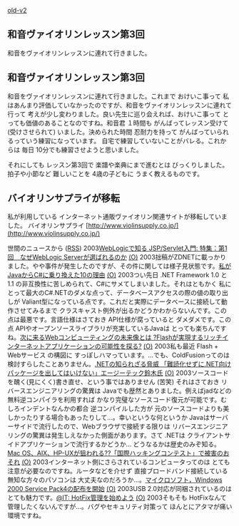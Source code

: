 [old-v2](ig030705-orig.html)

## 和音ヴァイオリンレッスン第3回

和音をヴァイオリンレッスンに連れて行きました。






## 和音ヴァイオリンレッスン第3回


和音をヴァイオリンレッスンに連れて行きました。これまで おけいこ事って 私はあんまり評価していなかったのですが、和音をヴァイオリンレッスンに連れて行って
考えが少し変わりました。良い先生に巡り会えれば、おけいこ事って とっても価値のあることなのですね。和音君
１時間も がんばってレッスン受けて (受けさせられて) いました。決められた時間
忍耐力を持って がんばっていられるっていう練習になっています。
自宅で練習していないことがバレる。これからは 毎日 10分でも練習させようと思いました。

それにしても レッスン第3回で 楽譜や楽典にまで進むとは びっくりしました。拍子や小節など
難しいことを 4歳の子どもに うまく教えるものです。

## バイオリンサプライが移転


私が利用している インターネット通販ヴァイオリン関連サイトが移転していました。
バイオリンサプライ
  [http://www.violinsupply.co.jp/](http://www.violinsupply.co.jp/)




世間のニュースから ([RSS](ig030705-news.xml)) 2003[WebLogicで知る JSP/Servlet入門: 特集：第1回　なぜWebLogic Serverが選ばれるのか](http://www.zdnet.co.jp/enterprise/0307/02/epn26.html) [(O)](http://www.zdnet.co.jp/enterprise/0307/02/epn26.html) 2003拙稿がZDNETに載っかりました。やや事件が発生したのですが、その件に関しては様子見状態です。[私がJavaからC#に乗り換えた10の理由](http://www.atmarkit.co.jp/fdotnet/special/java2cs/java2cs_01.html) [(O)](http://www.atmarkit.co.jp/fdotnet/special/java2cs/java2cs_01.html) 2003つい先日 .NET Framework 1.0 と 1.1 の非互換性に苦しめられて、C#にサメてしまいました。それはともかく 私にとって最大のC#.NETのダメな点って、データベースアクセスの際の値の取り出しが Valiant型になっている点です。これだと実際にデータベースに接続して動作させてみるまで クラスキャスト例外が出るかどうかわからないんです。この点は最悪です。言語仕様はさておき API仕様が腐っていると ダメダメです。この点 APIやオープンソースライブラリが充実しているJavaは とっても楽ちんですね。[次に来るWebコンピューティングの未来像とは ?Flashが実現するリッチインターネットアプリケーションの可能性を探る?](http://www.atmarkit.co.jp/ad/macromedia/cfmx/cfmx01.html) [(O)](http://www.atmarkit.co.jp/ad/macromedia/cfmx/cfmx01.html) 2003私も最近 Flash + Webサービス の構図に すっぽしハマっています。…でも、ColdFusionってのは 検討すらしたことありません。[.NETの知られざる脅威 「難読化せずに.NET向けパッケージを出してはいけない」エージーテック鈴木氏](http://www.zdnet.co.jp/enterprise/0306/30/epn02.html) [(O)](http://www.zdnet.co.jp/enterprise/0306/30/epn02.html) 2003ソースコードを醜く(見にくく)書き直せ、という事ではありません (苦笑) それはさておき リバースエンジニアリングの驚異は Javaでも歴然とありました。例えばjadなどの無料逆コンパイラを利用すれば かなり完璧なソースコード復元が可能です。むしろインデントなんかの都合 逆コンパイルした方が 元のソースコードよりも美しかったりする場合もあったりして…。幸いというな何というか Javaはサーバーサイドで流行したので、Webブラウザで接続する限りは リバースエンジニアリングの驚異は発生しえなかった側面があります。さて .NETは クライアントサイドアプリケーションで流行するかどうか… どうなるかは歴史のみぞ知る。[Mac OS、AIX、HP-UXが狙われる??「国際ハッキングコンテスト」で被害のおそれ](http://www.zdnet.co.jp/enterprise/0307/03/epi01.html) [(O)](http://www.zdnet.co.jp/enterprise/0307/03/epi01.html) 2003インターネット側にさらされているコンピュータってのは とても注意が必要なのですね。ルータなどを介せず 直接ブロードバンド接続している 無知な方々のパソコンは 大丈夫なのだろうか…。[マイクロソフト，Windows 2000 Service Pack4の配布を開始](http://itpro.nikkeibp.co.jp/free/NBY/NEWS/20030703/4/) [(O)](http://itpro.nikkeibp.co.jp/free/NBY/NEWS/20030703/4/) 2003USB 2.0対応が同梱されているのは とても魅力です。[@IT: HotFix管理を始めよう](http://www.atmarkit.co.jp/fwin2k/operation/hotfixman/hotfixman_01.html) [(O)](http://www.atmarkit.co.jp/fwin2k/operation/hotfixman/hotfixman_01.html) 2003そもそも HotFixなんて管理したくないんですが…。バグやセキュリティ対策って ほんとにアタマが痛い環境ですね。